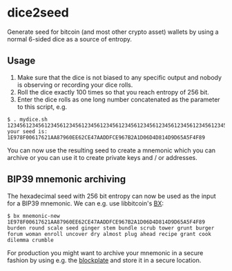 # dice2seed
Generate seed for bitcoin (and most other crypto asset) wallets by using a normal 6-sided dice as a source of entropy.

## Usage
1. Make sure that the dice is not biased to any specific output and nobody is observing or recording your dice rolls.
2. Roll the dice exactly 100 times so that you reach entropy of 256 bit.
3. Enter the dice rolls as one long number concatenated as the parameter to this script, e.g.
```
$ . mydice.sh 1234561234561234561234561234561234561234561234561234561234561234561234561234561234561234561234561234
your seed is:
1E978F00617621AA87960EE62CE47AADDFCE967B2A1D06D4D814D9D65A5F4F89
```
You can now use the resulting seed to create a mnemonic which you can archive or you can use it to create private keys and / or addresses.

## BIP39 mnemonic archiving
The hexadecimal seed with 256 bit entropy can now be used as the input for a BIP39 mnemonic. We can e.g. use libbitcoin's [BX](https://github.com/libbitcoin/libbitcoin-explorer/wiki/bx-mnemonic-new):
```
$ bx mnemonic-new 1E978F00617621AA87960EE62CE47AADDFCE967B2A1D06D4D814D9D65A5F4F89
burden round scale seed ginger stem bundle scrub tower grunt burger forum woman enroll uncover dry almost plug ahead recipe grant cook dilemma crumble
```
For production you might want to archive your mnemonic in a secure fashion by using e.g. the [blockplate](https://www.blockplate.com/) and store it in a secure location.
